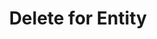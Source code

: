 ---
title: Delete for Entity
excerpt: Delete all schemas of a specific entity type
api:
  file: lexicon-schemas-api.json
  operationId: delete-schemas-for-entity
deprecated: false
hidden: false
metadata:
  title: ''
  description: ''
  robots: index
next:
  description: ''
---